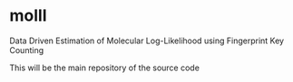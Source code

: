 # molll
Data Driven Estimation of Molecular Log-Likelihood using Fingerprint Key Counting

This will be the main repository of the source code
